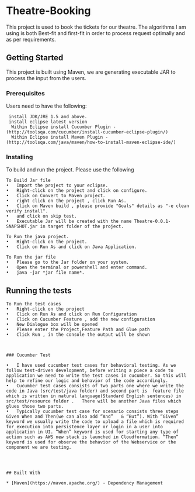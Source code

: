 # Theatre-Booking

This project is used to book the tickets for our theatre. The algorithms I am using is both Best-fit and first-fit in order to process request optimally and as per requirements. 

## Getting Started

This project is built using Maven, we are generating executable JAR to process the input from the users.

### Prerequisites

Users need to have the following:


```
 install JDK/JRE 1.5 and above.
 install eclipse latest version
  Within Eclipse install Cucumber Plugin - (http://toolsqa.com/cucumber/install-cucumber-eclipse-plugin/)
  Within Eclipse install Maven Plugin - (http://toolsqa.com/java/maven/how-to-install-maven-eclipse-ide/)
```

### Installing

To build and run the project. Please use the following

```
To Build Jar file
•	Import the project to your eclipse.
•	Right-click on the project and click on configure.
•	Click on Convert to Maven project. 
•	right click on the project , click Run As.
•	Click on Maven build , please provide "Goals" details as "-e clean verify install".
•	and click on skip test.
•	Executable Jar will be created with the name Theatre-0.0.1-SNAPSHOT.jar in target folder of the project.
```

```
To Run the java project.
•	Right-click on the project.
•	Click on Run As and click on Java Application.

```
```
To Run the jar file
•	Please go to the Jar folder on your system.
•	Open the terminal or powershell and enter command.
•	java -jar *jar file name*.

```

## Running the tests
```
To Run the test cases
•	Right-click on the project
•	Click on Run As and click on Run Configuration
•	Click on Cucumber Feature , add the new configuration
•	New Dialogue box will be opened 
•	Please enter the Project,Feature Path and Glue path
•	Click Run , in the console the output will be shown



### Cucumber Test 

•	I have used cucumber test cases for behavioral testing. As we follow test-driven development, before writing a piece a code to application we need to write the test cases in cucumber. So this will help to refine our logic and behavior of the code accordingly.
•	Cucumber test cases consists of two parts one where we write the code in Java (src/test/java folder) and second part is  feature file which is written in natural language(Standard English sentences) in  src/test/resource folder .   There will be another Java files which glues those two parts.
•	Typically cucumber test case for scenario consists three steps Given When and Then(we can also add “And”   & “But”). With “Given” keyword we usually write the code to upload a file which is required for execution into persistence layer or login in a user into application in UI. “When” keyword is used for starting any type of action such as AWS new stack is launched in Cloudformation. “Then” keyword is used for observe the behavior of the Webservice or the component we are testing. 




## Built With

* [Maven](https://maven.apache.org/) - Dependency Management


